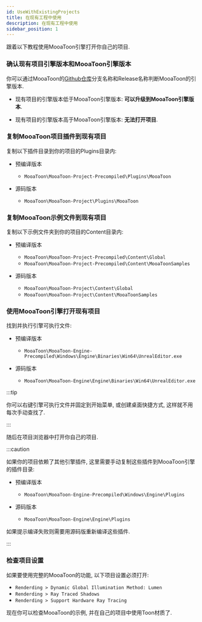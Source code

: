 ```yaml
---
id: UseWithExistingProjects
title: 在现有工程中使用
description: 在现有工程中使用
sidebar_position: 1
---
```


跟着以下教程使用MooaToon引擎打开你自己的项目.

### 确认现有项目引擎版本和MooaToon引擎版本

你可以通过MooaToon的[Github仓库](https://github.com/JasonMa0012/MooaToon)分支名称和Release名称判断MooaToon的引擎版本.

- 现有项目的引擎版本低于MooaToon引擎版本: **可以升级到MooaToon引擎版本**.

- 现有项目的引擎版本高于MooaToon引擎版本: **无法打开项目**.

### 复制MooaToon项目插件到现有项目

复制以下插件目录到你的项目的Plugins目录内:

- 预编译版本

  - `MooaToon\MooaToon-Project-Precompiled\Plugins\MooaToon`
- 源码版本
  - `MooaToon\MooaToon-Project\Plugins\MooaToon`

### 复制MooaToon示例文件到现有项目

复制以下示例文件夹到你的项目的Content目录内:

- 预编译版本

  - `MooaToon\MooaToon-Project-Precompiled\Content\Global`
  - `MooaToon\MooaToon-Project-Precompiled\Content\MooaToonSamples`
- 源码版本

  - `MooaToon\MooaToon-Project\Content\Global`
  - `MooaToon\MooaToon-Project\Content\MooaToonSamples`

### 使用MooaToon引擎打开现有项目

找到并执行引擎可执行文件:

- 预编译版本

  - `MooaToon\MooaToon-Engine-Precompiled\Windows\Engine\Binaries\Win64\UnrealEditor.exe`
- 源码版本
  - `MooaToon\MooaToon-Engine\Engine\Binaries\Win64\UnrealEditor.exe`

:::tip

你可以右键引擎可执行文件并固定到开始菜单, 或创建桌面快捷方式, 这样就不用每次手动查找了.

:::

随后在项目浏览器中打开你自己的项目.

:::caution

如果你的项目依赖了其他引擎插件, 这里需要手动复制这些插件到MooaToon引擎的插件目录:

- 预编译版本

  - `MooaToon\MooaToon-Engine-Precompiled\Windows\Engine\Plugins`
- 源码版本
  - `MooaToon\MooaToon-Engine\Engine\Plugins`

如果提示编译失败则需要用源码版重新编译这些插件.

:::

### 检查项目设置

如果要使用完整的MooaToon的功能, 以下项目设置必须打开:

- `Renderding > Dynamic Global Illumination Method: Lumen`
- `Renderding > Ray Traced Shadows`
- `Renderding > Support Hardware Ray Tracing`

现在你可以检查MooaToon的示例, 并在自己的项目中使用Toon材质了.
